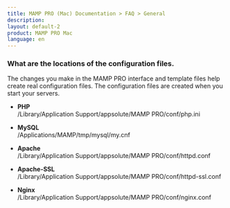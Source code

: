 ```yaml
---
title: MAMP PRO (Mac) Documentation > FAQ > General
description: 
layout: default-2
product: MAMP PRO Mac
language: en
---
```


### What are the locations of the configuration files.

The changes you make in the MAMP PRO interface and template files help create real configuration files. The configuration files are created when you start your servers.

*  **PHP**  
/Library/Application Support/appsolute/MAMP PRO/conf/php.ini

*  **MySQL**  
/Applications/MAMP/tmp/mysql/my.cnf

*  **Apache**  
/Library/Application Support/appsolute/MAMP PRO/conf/httpd.conf

*  **Apache-SSL**  
/Library/Application Support/appsolute/MAMP PRO/conf/httpd-ssl.conf

*  **Nginx**  
/Library/Application Support/appsolute/MAMP PRO/conf/nginx.conf

